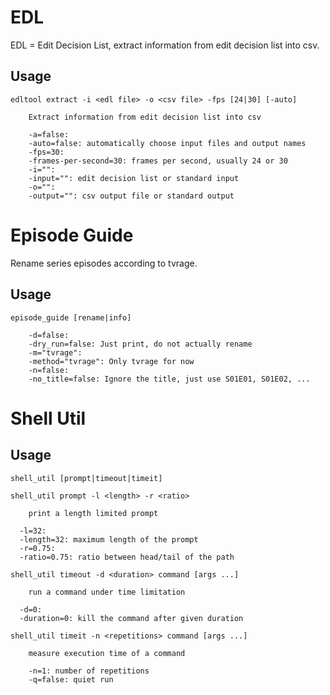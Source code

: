 
EDL
===
EDL = Edit Decision List, extract information from edit decision list into csv.

Usage
-----

	edltool extract -i <edl file> -o <csv file> -fps [24|30] [-auto]

		Extract information from edit decision list into csv

		-a=false:
		-auto=false: automatically choose input files and output names
		-fps=30:
		-frames-per-second=30: frames per second, usually 24 or 30
		-i="":
		-input="": edit decision list or standard input
		-o="":
		-output="": csv output file or standard output


Episode Guide
=============
Rename series episodes according to tvrage.

Usage
-----

	episode_guide [rename|info]

  		-d=false:
		-dry_run=false: Just print, do not actually rename
		-m="tvrage":
		-method="tvrage": Only tvrage for now
		-n=false:
		-no_title=false: Ignore the title, just use S01E01, S01E02, ...
		
		
Shell Util
==========

Usage
-----

	shell_util [prompt|timeout|timeit]
	
	shell_util prompt -l <length> -r <ratio>

		print a length limited prompt

	  -l=32:
	  -length=32: maximum length of the prompt
	  -r=0.75:
	  -ratio=0.75: ratio between head/tail of the path
	
	shell_util timeout -d <duration> command [args ...]

		run a command under time limitation

	  -d=0:
	  -duration=0: kill the command after given duration
	  
	shell_util timeit -n <repetitions> command [args ...]

	  	measure execution time of a command

	    -n=1: number of repetitions
	    -q=false: quiet run
